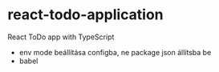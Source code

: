 # react-todo-application

React ToDo app with TypeScript

- env mode beállítása configba, ne package json állítsba be
- babel
